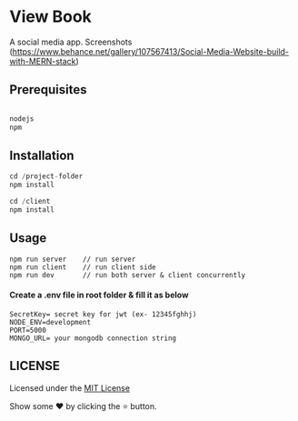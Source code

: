 # View Book

A social media app.
Screenshots (https://www.behance.net/gallery/107567413/Social-Media-Website-build-with-MERN-stack)

## Prerequisites
```javascript

nodejs
npm
```
## Installation
```javascript
cd /project-folder
npm install

cd /client
npm install
```
## Usage
```
npm run server    // run server
npm run client    // run client side
npm run dev       // run both server & client concurrently
```
#### Create a .env file in root folder & fill it as below
```
SecretKey= secret key for jwt (ex- 12345fghhj)
NODE_ENV=development
PORT=5000
MONGO_URL= your mongodb connection string
```
## LICENSE
Licensed under the [MIT License](LICENSE)

Show some ❤️ by clicking the ⭐ button.
